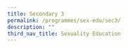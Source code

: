 ```yaml
---
title: Secondary 3
permalink: /programmes/sex-edu/sec3/
description: ""
third_nav_title: Sexuality Education
---
```

